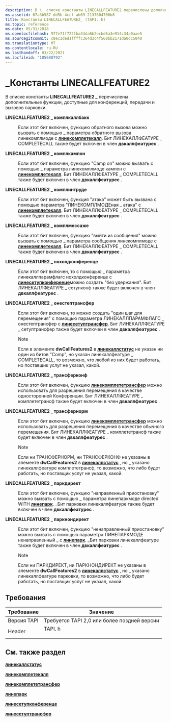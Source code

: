 ```yaml
---
description: В \_ списке константы LINECALLFEATURE2 перечислены дополнительные функции, доступные для конференций, передачи и вызовов парковки.
ms.assetid: 67a3b587-dd5b-4ccf-ab69-2137604706b8
title: Константы LINECALLFEATURE2_ (TAPI. h)
ms.topic: reference
ms.date: 05/31/2018
ms.openlocfilehash: 977e71f722fba34da6b2ecbd6a3e914c34a0aae5
ms.sourcegitcommit: c8ec1ded1ffffc364d3c4f560bb2171da0dc5040
ms.translationtype: MT
ms.contentlocale: ru-RU
ms.lasthandoff: 03/22/2021
ms.locfileid: "105688792"
---
```

# <a name="linecallfeature2_-constants"></a>\_Константы LINECALLFEATURE2

В списке константы **LINECALLFEATURE2 \_** перечислены дополнительные функции, доступные для конференций, передачи и вызовов парковки.

<dl> <dt>

<span id="LINECALLFEATURE2_COMPLCALLBACK"></span><span id="linecallfeature2_complcallback"></span>**LINECALLFEATURE2 \_ комплкаллбакк**
</dt> <dd> <dl> <dt>



Если этот бит включен, функцию обратного вызова можно вызвать с помощью \_ параметра обратного вызова линекомплмоде с [**линекомплетекалл**](/windows/desktop/api/Tapi/nf-tapi-linecompletecall). Бит ЛИНЕКАЛЛФЕАТУРЕ \_ COMPLETECALL также будет включен в член **двкаллфеатурес** .


</dt> </dl> </dd> <dt>

<span id="LINECALLFEATURE2_COMPLCAMPON"></span><span id="linecallfeature2_complcampon"></span>**LINECALLFEATURE2 \_ комплкампон**
</dt> <dd> <dl> <dt>



Если этот бит включен, функцию "Camp on" можно вызвать с помощью \_ параметра линекомплмоде кампон с [**линекомплетекалл**](/windows/desktop/api/Tapi/nf-tapi-linecompletecall). Бит ЛИНЕКАЛЛФЕАТУРЕ \_ COMPLETECALL также будет включен в член **двкаллфеатурес** .


</dt> </dl> </dd> <dt>

<span id="LINECALLFEATURE2_COMPLINTRUDE"></span><span id="linecallfeature2_complintrude"></span>**LINECALLFEATURE2 \_ комплинтруде**
</dt> <dd> <dl> <dt>



Если этот бит включен, функция "атака" может быть вызвана с помощью параметра "ЛИНЕКОМПЛМОДЕная \_ атака" с [**линекомплетекалл**](/windows/desktop/api/Tapi/nf-tapi-linecompletecall). Бит ЛИНЕКАЛЛФЕАТУРЕ \_ COMPLETECALL также будет включен в член **двкаллфеатурес** .


</dt> </dl> </dd> <dt>

<span id="LINECALLFEATURE2_COMPLMESSAGE"></span><span id="linecallfeature2_complmessage"></span>**LINECALLFEATURE2 \_ комплмессаже**
</dt> <dd> <dl> <dt>



Если этот бит включен, функцию "выйти из сообщения" можно вызвать с помощью \_ параметра сообщения линекомплмоде с [**линекомплетекалл**](/windows/desktop/api/Tapi/nf-tapi-linecompletecall). Бит ЛИНЕКАЛЛФЕАТУРЕ \_ COMPLETECALL также будет включен в член **двкаллфеатурес** .


</dt> </dl> </dd> <dt>

<span id="LINECALLFEATURE2_NOHOLDCONFERENCE"></span><span id="linecallfeature2_noholdconference"></span>**LINECALLFEATURE2 \_ нохолдконференце**
</dt> <dd> <dl> <dt>



Если этот бит включен, то с помощью \_ параметра линекаллпарамфлагс нохолдконференце с [**линесетупконференце**](/windows/desktop/api/Tapi/nf-tapi-linesetupconference)можно создать "без удержания". Бит ЛИНЕКАЛЛФЕАТУРЕ \_ сетупконф также будет включен в член **двкаллфеатурес** .


</dt> </dl> </dd> <dt>

<span id="LINECALLFEATURE2_ONESTEPTRANSFER"></span><span id="linecallfeature2_onesteptransfer"></span>**LINECALLFEATURE2 \_ онестептрансфер**
</dt> <dd> <dl> <dt>



Если этот бит включен, то можно создать "один шаг для перемещения" с помощью параметра ЛИНЕКАЛЛПАРАМФЛАГС \_ онестептрансфер с [**линесетуптрансфер**](/windows/desktop/api/Tapi/nf-tapi-linesetuptransfer). Бит ЛИНЕКАЛЛФЕАТУРЕ \_ сетуптрансфер также будет включен в член **двкаллфеатурес** .

> [!Note]  
> Если в элементе **dwCallFeatures2** в [**линекаллстатус**](/windows/desktop/api/Tapi/ns-tapi-linecallstatus) не указан ни один из битов "Comp", но указан линекаллфеатуре \_ COMPLETECALL, то возможно, что любой из них будет работать, но поставщик услуг не указал, какой.

 


</dt> </dl> </dd> <dt>

<span id="LINECALLFEATURE2_TRANSFERCONF"></span><span id="linecallfeature2_transferconf"></span>**LINECALLFEATURE2 \_ трансферконф**
</dt> <dd> <dl> <dt>



Если этот бит включен, функцию [**линекомплететрансфер**](/windows/desktop/api/Tapi/nf-tapi-linecompletetransfer) можно использовать для разрешения перемещения в качестве односторонней Конференции. Бит ЛИНЕКАЛЛФЕАТУРЕ \_ комплететрансф также будет включен в член **двкаллфеатурес** .


</dt> </dl> </dd> <dt>

<span id="LINECALLFEATURE2_TRANSFERNORM"></span><span id="linecallfeature2_transfernorm"></span>**LINECALLFEATURE2 \_ трансфернорм**
</dt> <dd> <dl> <dt>



Если этот бит включен, функцию [**линекомплететрансфер**](/windows/desktop/api/Tapi/nf-tapi-linecompletetransfer) можно использовать для разрешения перемещения в качестве обычного перемещения. Бит ЛИНЕКАЛЛФЕАТУРЕ \_ комплететрансф также будет включен в член **двкаллфеатурес** .

> [!Note]  
> Если ни ТРАНСФЕРНОРМ, ни ТРАНСФЕРКОНФ не указаны в элементе **dwCallFeatures2** в [**линекаллстатус**](/windows/desktop/api/Tapi/ns-tapi-linecallstatus) , но \_ указано линекаллфеатуре комплететрансф, то возможно, что либо будет работать, но поставщик услуг не указал, какой.

 


</dt> </dl> </dd> <dt>

<span id="LINECALLFEATURE2_PARKDIRECT"></span><span id="linecallfeature2_parkdirect"></span>**LINECALLFEATURE2 \_ паркдирект**
</dt> <dd> <dl> <dt>



Если этот бит включен, функцию "направленный приостановку" можно вызвать с помощью \_ параметра линепаркмоде directed WITH [**линепарк**](/windows/desktop/api/Tapi/nf-tapi-linepark). \_Бит парковки линекаллфеатуре также будет включен в член **двкаллфеатурес** .


</dt> </dl> </dd> <dt>

<span id="LINECALLFEATURE2_PARKNONDIRECT"></span><span id="linecallfeature2_parknondirect"></span>**LINECALLFEATURE2 \_ паркнондирект**
</dt> <dd> <dl> <dt>



Если этот бит включен, функцию "ненаправленный приостановку" можно вызвать с помощью параметра ЛИНЕПАРКМОДЕ ненаправленный \_ с [**линепарк**](/windows/desktop/api/Tapi/nf-tapi-linepark). \_Бит парковки линекаллфеатуре также будет включен в член **двкаллфеатурес** .

> [!Note]  
> Если ни ПАРКДИРЕКТ, ни ПАРКНОНДИРЕКТ не указаны в элементе **dwCallFeatures2** в [**линекаллстатус**](/windows/desktop/api/Tapi/ns-tapi-linecallstatus) , но \_ указано линекаллфеатуре парковки, то возможно, что либо будет работать, но поставщик услуг не указал, какой.

 


</dt> </dl> </dd> </dl>

## <a name="requirements"></a>Требования



| Требование | Значение |
|-------------------------|-----------------------------------------------------------------------------------|
| Версия TAPI<br/> | Требуется TAPI 2,0 или более поздней версии<br/>                                             |
| Header<br/>       | <dl> <dt>TAPI. h</dt> </dl> |



## <a name="see-also"></a>См. также раздел

<dl> <dt>

[**линекаллстатус**](/windows/desktop/api/Tapi/ns-tapi-linecallstatus)
</dt> <dt>

[**линекомплетекалл**](/windows/desktop/api/Tapi/nf-tapi-linecompletecall)
</dt> <dt>

[**линекомплететрансфер**](/windows/desktop/api/Tapi/nf-tapi-linecompletetransfer)
</dt> <dt>

[**линепарк**](/windows/desktop/api/Tapi/nf-tapi-linepark)
</dt> <dt>

[**линесетупконференце**](/windows/desktop/api/Tapi/nf-tapi-linesetupconference)
</dt> <dt>

[**линесетуптрансфер**](/windows/desktop/api/Tapi/nf-tapi-linesetuptransfer)
</dt> </dl>

 

 




